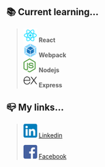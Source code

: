 ## 📚 Current learning...  
> ![react](https://github.com/KlessitonRodrigues/KlessitonRodrigues/blob/main/assets/img/react-logo.png) **React**  
> ![webpack](https://github.com/KlessitonRodrigues/KlessitonRodrigues/blob/main/assets/img/webpack-logo.png) **Webpack**  
> ![nodejs](https://github.com/KlessitonRodrigues/KlessitonRodrigues/blob/main/assets/img/nodejs-logo.png) **Nodejs**  
> ![express](https://github.com/KlessitonRodrigues/KlessitonRodrigues/blob/main/assets/img/express-logo.png) **Express**  

## 📪 My links...  
> ![express](https://github.com/KlessitonRodrigues/KlessitonRodrigues/blob/main/assets/img/linkedin-logo.png)
> [Linkedin](http://linkedin.com/in/klessitonrds "Klessitonrds")  
> 
> ![express](https://github.com/KlessitonRodrigues/KlessitonRodrigues/blob/main/assets/img/fb-logo.png)
> [Facebook](http://fb.com/klessitomrodrigues "Klessitom Rodrigues")




<!--
**KlessitonRodrigues/KlessitonRodrigues** is a ✨ _special_ ✨ repository because its `README.md` (this file) appears on your GitHub profile.

Here are some ideas to get you started:

- 🔭 I’m currently working on ...
- 🌱 I’m currently learning ...
- 👯 I’m looking to collaborate on ...
- 🤔 I’m looking for help with ...
- 💬 Ask me about ...
- 📫 How to reach me: ...
- 😄 Pronouns: ...
- ⚡ Fun fact: ...
-->
